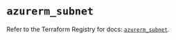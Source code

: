 # `azurerm_subnet`

Refer to the Terraform Registry for docs: [`azurerm_subnet`](https://registry.terraform.io/providers/hashicorp/azurerm/4.10.0/docs/resources/subnet).
